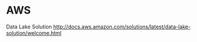 AWS
===

Data Lake Solution http://docs.aws.amazon.com/solutions/latest/data-lake-solution/welcome.html
